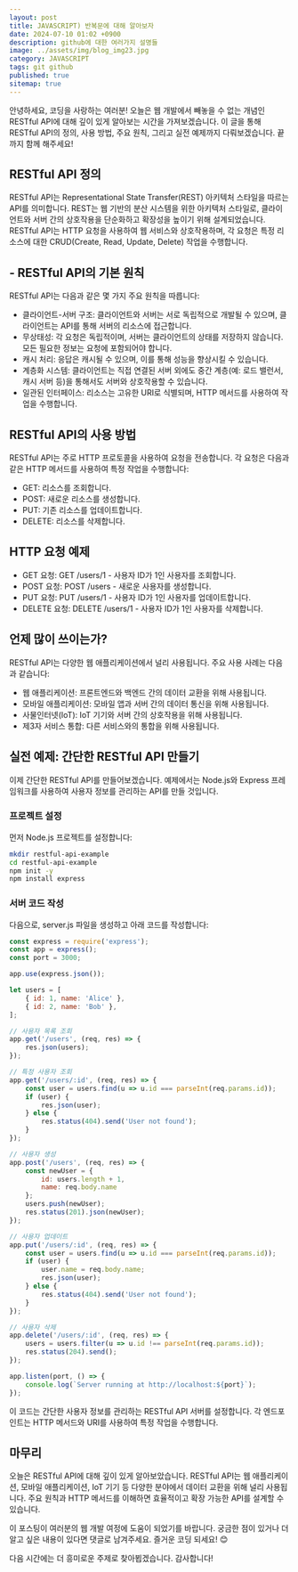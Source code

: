 ```yaml
---
layout: post
title: JAVASCRIPT) 반복문에 대해 알아보자
date: 2024-07-10 01:02 +0900
description: github에 대한 여러가지 설명들
image: ../assets/img/blog_img23.jpg
category: JAVASCRIPT
tags: git github
published: true
sitemap: true
---
```


안녕하세요, 코딩을 사랑하는 여러분! 오늘은 웹 개발에서 빼놓을 수 없는 개념인 RESTful API에 대해 깊이 있게 알아보는 시간을 가져보겠습니다. 이 글을 통해 RESTful API의 정의, 사용 방법, 주요 원칙, 그리고 실전 예제까지 다뤄보겠습니다. 끝까지 함께 해주세요!

## RESTful API 정의
RESTful API는 Representational State Transfer(REST) 아키텍처 스타일을 따르는 API를 의미합니다. REST는 웹 기반의 분산 시스템을 위한 아키텍처 스타일로, 클라이언트와 서버 간의 상호작용을 단순화하고 확장성을 높이기 위해 설계되었습니다. RESTful API는 HTTP 요청을 사용하여 웹 서비스와 상호작용하며, 각 요청은 특정 리소스에 대한 CRUD(Create, Read, Update, Delete) 작업을 수행합니다.

## - RESTful API의 기본 원칙
RESTful API는 다음과 같은 몇 가지 주요 원칙을 따릅니다:

- 클라이언트-서버 구조: 클라이언트와 서버는 서로 독립적으로 개발될 수 있으며, 클라이언트는 API를 통해 서버의 리소스에 접근합니다.
- 무상태성: 각 요청은 독립적이며, 서버는 클라이언트의 상태를 저장하지 않습니다. 모든 필요한 정보는 요청에 포함되어야 합니다.
- 캐시 처리: 응답은 캐시될 수 있으며, 이를 통해 성능을 향상시킬 수 있습니다.
- 계층화 시스템: 클라이언트는 직접 연결된 서버 외에도 중간 계층(예: 로드 밸런서, 캐시 서버 등)을 통해서도 서버와 상호작용할 수 있습니다.
- 일관된 인터페이스: 리소스는 고유한 URI로 식별되며, HTTP 메서드를 사용하여 작업을 수행합니다.

## RESTful API의 사용 방법
RESTful API는 주로 HTTP 프로토콜을 사용하여 요청을 전송합니다. 각 요청은 다음과 같은 HTTP 메서드를 사용하여 특정 작업을 수행합니다:

- GET: 리소스를 조회합니다.
- POST: 새로운 리소스를 생성합니다.
- PUT: 기존 리소스를 업데이트합니다.
- DELETE: 리소스를 삭제합니다.

## HTTP 요청 예제
- GET 요청: GET /users/1 - 사용자 ID가 1인 사용자를 조회합니다.
- POST 요청: POST /users - 새로운 사용자를 생성합니다.
- PUT 요청: PUT /users/1 - 사용자 ID가 1인 사용자를 업데이트합니다.
- DELETE 요청: DELETE /users/1 - 사용자 ID가 1인 사용자를 삭제합니다.

## 언제 많이 쓰이는가?
RESTful API는 다양한 웹 애플리케이션에서 널리 사용됩니다. 주요 사용 사례는 다음과 같습니다:

- 웹 애플리케이션: 프론트엔드와 백엔드 간의 데이터 교환을 위해 사용됩니다.
- 모바일 애플리케이션: 모바일 앱과 서버 간의 데이터 통신을 위해 사용됩니다.
- 사물인터넷(IoT): IoT 기기와 서버 간의 상호작용을 위해 사용됩니다.
- 제3자 서비스 통합: 다른 서비스와의 통합을 위해 사용됩니다.

## 실전 예제: 간단한 RESTful API 만들기
이제 간단한 RESTful API를 만들어보겠습니다. 예제에서는 Node.js와 Express 프레임워크를 사용하여 사용자 정보를 관리하는 API를 만들 것입니다.

### 프로젝트 설정
먼저 Node.js 프로젝트를 설정합니다:

````bash
mkdir restful-api-example
cd restful-api-example
npm init -y
npm install express
````

### 서버 코드 작성
다음으로, server.js 파일을 생성하고 아래 코드를 작성합니다:

````javascript
const express = require('express');
const app = express();
const port = 3000;

app.use(express.json());

let users = [
    { id: 1, name: 'Alice' },
    { id: 2, name: 'Bob' },
];

// 사용자 목록 조회
app.get('/users', (req, res) => {
    res.json(users);
});

// 특정 사용자 조회
app.get('/users/:id', (req, res) => {
    const user = users.find(u => u.id === parseInt(req.params.id));
    if (user) {
        res.json(user);
    } else {
        res.status(404).send('User not found');
    }
});

// 사용자 생성
app.post('/users', (req, res) => {
    const newUser = {
        id: users.length + 1,
        name: req.body.name
    };
    users.push(newUser);
    res.status(201).json(newUser);
});

// 사용자 업데이트
app.put('/users/:id', (req, res) => {
    const user = users.find(u => u.id === parseInt(req.params.id));
    if (user) {
        user.name = req.body.name;
        res.json(user);
    } else {
        res.status(404).send('User not found');
    }
});

// 사용자 삭제
app.delete('/users/:id', (req, res) => {
    users = users.filter(u => u.id !== parseInt(req.params.id));
    res.status(204).send();
});

app.listen(port, () => {
    console.log(`Server running at http://localhost:${port}`);
});
````

이 코드는 간단한 사용자 정보를 관리하는 RESTful API 서버를 설정합니다. 각 엔드포인트는 HTTP 메서드와 URI를 사용하여 특정 작업을 수행합니다.

## 마무리
오늘은 RESTful API에 대해 깊이 있게 알아보았습니다. RESTful API는 웹 애플리케이션, 모바일 애플리케이션, IoT 기기 등 다양한 분야에서 데이터 교환을 위해 널리 사용됩니다. 주요 원칙과 HTTP 메서드를 이해하면 효율적이고 확장 가능한 API를 설계할 수 있습니다.   
   
이 포스팅이 여러분의 웹 개발 여정에 도움이 되었기를 바랍니다. 궁금한 점이 있거나 더 알고 싶은 내용이 있다면 댓글로 남겨주세요. 즐거운 코딩 되세요! 😊   
   
다음 시간에는 더 흥미로운 주제로 찾아뵙겠습니다. 감사합니다!   